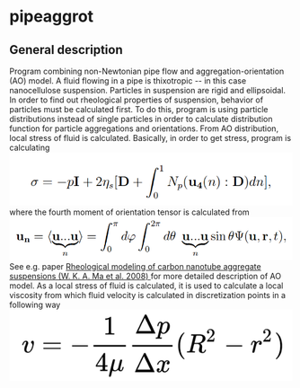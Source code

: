 # pipeaggrot

## General description
Program combining non-Newtonian pipe flow and aggregation-orientation (AO) model. A fluid flowing 
in a pipe is thixotropic -- in this case nanocellulose suspension. Particles in suspension are 
rigid and ellipsoidal. In order to find out rheological properties of suspension, behavior of 
particles must be calculated first. To do this, program is using particle distributions instead of 
single particles in order to calculate distribution function for particle aggregations and 
orientations. From AO distribution, local stress of fluid is calculated. Basically, in order to get
stress, program is calculating 
![](doc/stress.png)  
where the fourth moment of orientation tensor is calculated from
![](doc/moment.png)
See e.g. paper [Rheological modeling of carbon nanotube aggregate suspensions 
(W. K. A. Ma et al. 2008)
](https://sor.scitation.org/doi/abs/10.1122/1.2982932) for more detailed description of AO model. 
As a local stress of fluid is calculated, it is used to calculate a local viscosity from which 
fluid velocity is calculated in discretization points in a following way
![](doc/velo.png)
